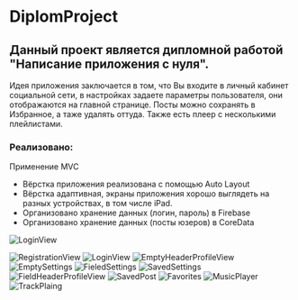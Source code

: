 # DiplomProject

## Данный проект является дипломной работой "Написание приложения с нуля". 

Идея приложения заключается в том, что Вы входите в личный кабинет социальной сети, в настройках задаете параметры пользователя, они отображаются на главной странице. Посты можно сохранять в Избранное, а таже удалять оттуда. Также есть плеер с несколькими плейлистами.

### Реализовано:

Применение MVC
- Вёрстка приложения реализована с помощью Auto Layout
- Вёрстка адаптивная, экраны приложения хорошо выглядеть на разных устройствах, в том числе iPad.
- Организовано хранение данных (логин, пароль) в Firebase
- Организовано хранение данных (посты юзеров) в CoreData

![LoginView](https://github.com/indianajonez/DiplomProject/blob/main/1.png)

![RegistrationView](https://github.com/indianajonez/DiplomProject/blob/main/2.png)
![LoginView](https://github.com/indianajonez/DiplomProject/blob/main/3.png)
![EmptyHeaderProfileView](https://github.com/indianajonez/DiplomProject/blob/main/4.png)
![EmptySettings](https://github.com/indianajonez/DiplomProject/blob/main/5.png)
![FieledSettings](https://github.com/indianajonez/DiplomProject/blob/main/6.png)
![SavedSettings](https://github.com/indianajonez/DiplomProject/blob/main/7.png)
![FieldHeaderProfileView](https://github.com/indianajonez/DiplomProject/blob/main/8.png)
![SavedPost](https://github.com/indianajonez/DiplomProject/blob/main/9.png)
![Favorites](https://github.com/indianajonez/DiplomProject/blob/main/10.png)
![MusicPlayer](https://github.com/indianajonez/DiplomProject/blob/main/11.png)
![TrackPlaing](https://github.com/indianajonez/DiplomProject/blob/main/12.png)

